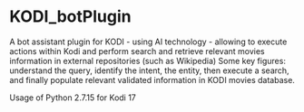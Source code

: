 # KODI_botPlugin
A bot assistant plugin for KODI - using AI technology - allowing to execute actions within Kodi and perform search  and retrieve relevant movies information in external repositories (such as Wikipedia)
Some key figures: understand the query, identify the intent, the entity, then execute a search, and finally populate relevant validated information in KODI movies database.

Usage of Python 2.7.15 for Kodi 17